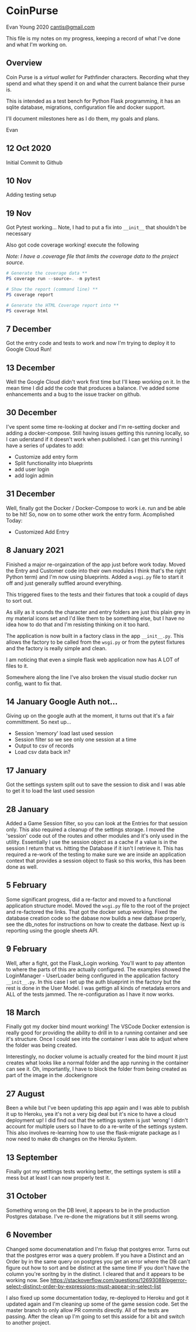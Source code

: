 # CoinPurse

Evan Young 2020
cantis@gmail.com

This file is my notes on my progress, keeping a record of what I've done and what I'm working on.

## Overview
Coin Purse is a *virtual wallet* for Pathfinder characters. Recording what they spend and what they spend it on and what the current balance their purse is.

This is intended as a test bench for Python Flask programming, it has an sqlite database, migrations, configuration file and docker support.

I'll document milestones here as I do them, my goals and plans.

Evan

## 12 Oct 2020
Initial Commit to Github

## 10 Nov
Adding testing setup

## 19 Nov
Got Pytest working... Note, I had to put a fix into ``` __init__ ``` that shouldn't be necessary

Also got code coverage working! execute the following

*Note: I have a .coverage file that limits the coverage data to the project source.*

```powershell
# Generate the coverage data **
PS coverage run --source=. -m pytest

# Show the report (command line) **
PS coverage report

# Generate the HTML Coverage report into **
PS coverage html
```


## 7 December
Got the entry code and tests to work and now I'm trying to deploy it to Google Cloud Run!

## 13 December
Well the Google Cloud didn't work first time but I'll keep working on it. In the mean time I did add the code that produces a balance. I've added some enhancements and a bug to the issue tracker on github.

## 30 December
I've spent some time re-looking at docker and I'm re-setting docker and adding a docker-compose.
Still having issues getting this running locally, so I can uderstand if it doesn't work when published.
I can get this running I have a series of updates to add:
- Customize add entry form
- Split functionality into blueprints
- add user login
- add login admin

## 31 December
Well, finally got the Docker / Docker-Compose to work i.e. run and be able to be hit! So, now on to some other work
the entry form.
Acomplished Today:
- Customized Add Entry

## 8 January 2021
Finished a major re-orgainzation of the app just before work today. Moved the Entry and Customer code into their own modules I think that's the right Python term) and I'm now using blueprints. Added a `wsgi.py` file to start it off and just generally suffled around everything.

This triggered fixes to the tests and their fixtures that took a coupld of days to sort out.

As silly as it sounds the character and entry folders are just this plain grey in my material icons set and I'd like them to be something else, but I have no idea how to do that and I'm resisting thinking on it too hard.

The application is now built in a factory class in the app `__init__.py`. This allows the factory to be called from the `wsgi.py` or from the pytest fixtures and the factory is really simple and clean.

I am noticing that even a simple flask web application now has A LOT of files to it.

Somewhere along the line I've also broken the visual studio docker run config, want to fix that.

## 14 January Google Auth not...
Giving up on the google auth at the moment, it turns out that it's a fair committment. So next up...
- Session 'memory' load last used session
- Session filter so we see only one session at a time
- Output to csv of records
- Load csv data back in?

## 17 January
Got the settings system split out to save the session to disk and I was able to get it to load the last used session

## 28 January
Added a Game Session filter, so you can look at the Entries for that session only. This also required a cleanup of the settings storage. I moved the 'session' code out of the routes and other modules and it's only used in the utility. Essentially I use the session object as a cache if a value is in the session I return that vs. hitting the Database if it isn't I retrieve it. This has required a re-work of the testing to make sure we are inside an application context that provides a session object
to flask so this works, this has been done as well.

## 5 February
Some significant progress, did a re-factor and moved to a functional application structure model. Moved the `wsgi.py` file to the root of the project and re-factored the links. That got the docker setup working. Fixed the database creation code so the dabase now builds a new datbase properly, see the db_notes for instructions on how to create the datbase. Next up is reporting using the google sheets API.

## 9 February
Well, after a fight, got the Flask_Login working. You'll want to pay attenton to where the parts of this are actually configured. The examples showed the LoginManager - UserLoader being configured in the application factory `__init__.py`. In this case I set up the auth blueprint in the factory but the rest is done in the User Model. I was gettign all kinds of metadata errors and ALL of the tests jammed. The re-configuration as I have it now works.

## 18 March
Finally got my docker bind mount working! The VSCode Docker extension is really good for providing the ability to drill in to a running container and see it's structure. Once I could see into the container I was able to adjust where the folder was being created.

Interestingly, no docker volume is actually created for the bind mount it just creates what looks like a normal folder and the app running in the container can see it. Oh, importantly, I have to block the folder from being created as part of the image in the .dockerignore

## 27 August
Been a while but I've been updating this app again and I was able to publish it up to Heroku, yea it's not a very big deal but it's nice to have a cloud deployment up! I did find out that the settings system is just 'wrong' I didn't account for multiple users so I have to do a re-write of the settings system. This also involves re-learning how to use the flask-migrate package as I now need to make db changes on the Heroku System.

## 13 September
Finally got my setttings tests working better, the settings system is still a mess but at least I can now properly test it.

## 31 October
Something wrong on the DB level, it appears to be in the production Postgres database. I've re-done the migrations but it still seems wrong.

## 6 November
Changed some documenatation and I'm fixiup that postgres error. Turns out that the postgres error was a query problem. If you have a Distinct and an Order by in the same query on postgres you get an error where the DB can't figure out how to sort and be distinct at the same time IF you don't have the column you're soritng by in the distinct. I cleared that and it appears to be working now. See https://stackoverflow.com/questions/12693089/pgerror-select-distinct-order-by-expressions-must-appear-in-select-list

I also fixed up some documentation today, re-deployed to Heroku and got it updated again and I'm cleaning up some of the game session code. Set the master branch to only allow PR commits directly. All of the tests are passing. After the clean up I'm going to set this asside for a bit and switch to another project.
